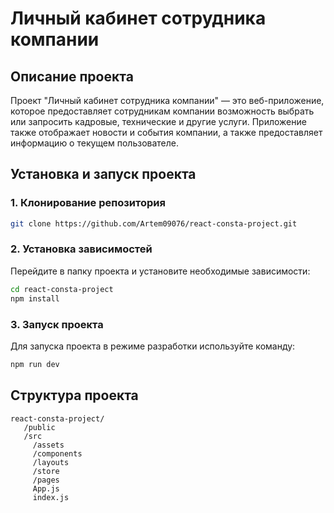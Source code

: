 # Личный кабинет сотрудника компании

## Описание проекта

Проект "Личный кабинет сотрудника компании" — это веб-приложение, которое предоставляет сотрудникам компании возможность выбрать или запросить кадровые, технические и другие услуги. Приложение также отображает новости и события компании, а также предоставляет информацию о текущем пользователе.


## Установка и запуск проекта

### 1. Клонирование репозитория

```bash
git clone https://github.com/Artem09076/react-consta-project.git
```

### 2. Установка зависимостей

Перейдите в папку проекта и установите необходимые зависимости:

```bash
cd react-consta-project
npm install
```

### 3. Запуск проекта

Для запуска проекта в режиме разработки используйте команду:

```bash
npm run dev
```



## Структура проекта

```
react-consta-project/
   /public
   /src
     /assets
     /components
     /layouts
     /store
     /pages
     App.js
     index.js
```


